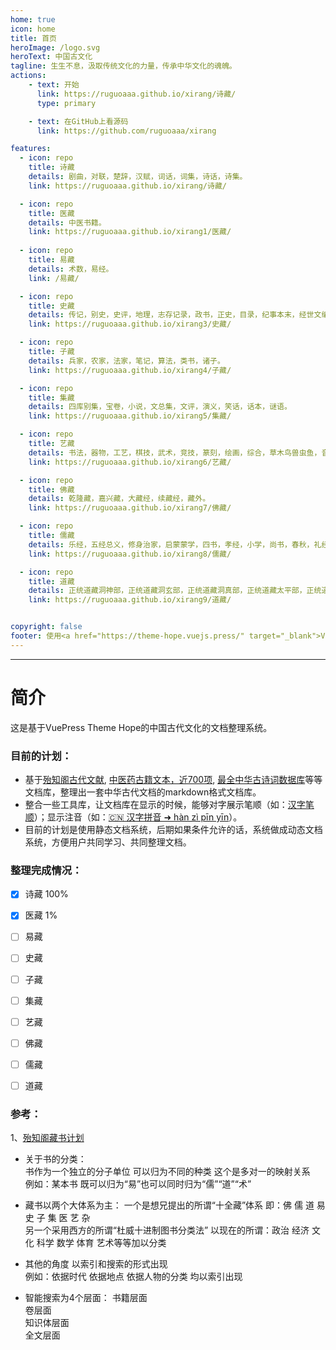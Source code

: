 ```yaml
---
home: true
icon: home
title: 首页
heroImage: /logo.svg
heroText: 中国古文化
tagline: 生生不息，汲取传统文化的力量，传承中华文化的魂魄。
actions:
    - text: 开始
      link: https://ruguoaaa.github.io/xirang/诗藏/
      type: primary

    - text: 在GitHub上看源码
      link: https://github.com/ruguoaaa/xirang

features:
  - icon: repo
    title: 诗藏
    details: 剧曲，对联，楚辞，汉赋，词话，词集，诗话，诗集。
    link: https://ruguoaaa.github.io/xirang/诗藏/

  - icon: repo
    title: 医藏
    details: 中医书籍。
    link: https://ruguoaaa.github.io/xirang1/医藏/
  
  - icon: repo
    title: 易藏
    details: 术数，易经。
    link: /易藏/

  - icon: repo
    title: 史藏
    details: 传记，别史，史评，地理，志存记录，政书，正史，目录，纪事本末，经世文编，编年，职官，诏令奏议，载记。
    link: https://ruguoaaa.github.io/xirang3/史藏/

  - icon: repo
    title: 子藏
    details: 兵家，农家，法家，笔记，算法，类书，诸子。
    link: https://ruguoaaa.github.io/xirang4/子藏/

  - icon: repo
    title: 集藏
    details: 四库别集，宝卷，小说，文总集，文评，演义，笑话，话本，谜语。
    link: https://ruguoaaa.github.io/xirang5/集藏/

  - icon: repo
    title: 艺藏
    details: 书法，器物，工艺，棋技，武术，竞技，篆刻，绘画，综合，草木鸟兽虫鱼，音乐，饮馔。
    link: https://ruguoaaa.github.io/xirang6/艺藏/

  - icon: repo
    title: 佛藏
    details: 乾隆藏，嘉兴藏，大藏经，续藏经，藏外。
    link: https://ruguoaaa.github.io/xirang7/佛藏/

  - icon: repo
    title: 儒藏
    details: 乐经，五经总义，修身治家，启蒙蒙学，四书，孝经，小学，尚书，春秋，礼经，诗经，语录。
    link: https://ruguoaaa.github.io/xirang8/儒藏/

  - icon: repo
    title: 道藏
    details: 正统道藏洞神部，正统道藏洞玄部，正统道藏洞真部，正统道藏太平部，正统道藏太清部，正统道藏太玄部，正统道藏续道藏，正统道藏正一部，藏外。
    link: https://ruguoaaa.github.io/xirang9/道藏/


copyright: false
footer: 使用<a href="https://theme-hope.vuejs.press/" target="_blank">VuePress Theme Hope</a>主题, Copyright © 2023-present Paladin
---
```


----
# 简介
这是基于VuePress Theme Hope的中国古代文化的文档整理系统。

### 目前的计划：
* 基于[殆知阁古代文献](https://github.com/garychowcmu/daizhigev20), [中医药古籍文本，近700项](https://github.com/xiaopangxia/TCM-Ancient-Books), [最全中华古诗词数据库](https://github.com/chinese-poetry/chinese-poetry/)等等文档库，整理出一套中华古代文档的markdown格式文档库。
* 整合一些工具库，让文档库在显示的时候，能够对字展示笔顺（如：[汉字笔顺](https://github.com/chanind/hanzi-writer)）；显示注音（如：[🇨🇳 汉字拼音 ➜ hàn zì pīn yīn](https://github.com/hotoo/pinyin)）。
* 目前的计划是使用静态文档系统，后期如果条件允许的话，系统做成动态文档系统，方便用户共同学习、共同整理文档。


### 整理完成情况：
  * [x] 诗藏  100%
  * [x] 医藏  1%
  * [ ] 易藏
  * [ ] 史藏
  * [ ] 子藏
  * [ ] 集藏
  * [ ] 艺藏
  * [ ] 佛藏 
  * [ ] 儒藏
  * [ ] 道藏


### 参考：
 1、[殆知阁藏书计划](https://tieba.baidu.com/p/2950512120)
 * 关于书的分类：  
   书作为一个独立的分子单位 可以归为不同的种类 这个是多对一的映射关系  
   例如：某本书 既可以归为“易”也可以同时归为“儒”“道”“术”

 * 藏书以两个大体系为主：
   一个是想兄提出的所谓“十全藏”体系 即：佛 儒 道 易 史 子 集 医 艺 杂  
   另一个采用西方的所谓“杜威十进制图书分类法” 以现在的所谓：政治 经济 文化 科学 数学 体育 艺术等等加以分类

 * 其他的角度 以索引和搜索的形式出现  
  例如：依据时代 依据地点 依据人物的分类 均以索引出现
  
 * 智能搜索为4个层面：
  书籍层面  
  卷层面  
  知识体层面  
  全文层面  
